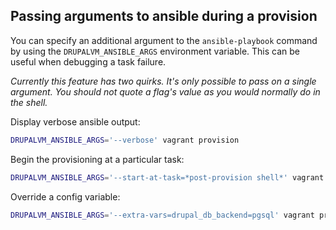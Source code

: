 ## Passing arguments to ansible during a provision

You can specify an additional argument to the `ansible-playbook` command by using the `DRUPALVM_ANSIBLE_ARGS` environment variable. This can be useful when debugging a task failure.

_Currently this feature has two quirks. It's only possible to pass on a single argument. You should not quote a flag's value as you would normally do in the shell._

Display verbose ansible output:

```sh
DRUPALVM_ANSIBLE_ARGS='--verbose' vagrant provision
```

Begin the provisioning at a particular task:

```sh
DRUPALVM_ANSIBLE_ARGS='--start-at-task=*post-provision shell*' vagrant provision
```

Override a config variable:

```sh
DRUPALVM_ANSIBLE_ARGS='--extra-vars=drupal_db_backend=pgsql' vagrant provision
```
